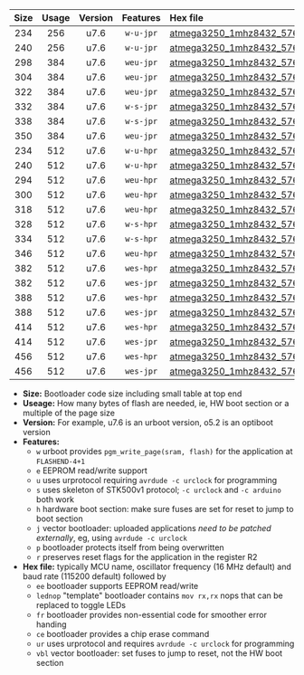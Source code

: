 |Size|Usage|Version|Features|Hex file|
|:-:|:-:|:-:|:-:|:--|
|234|256|u7.6|`w-u-jpr`|[atmega3250_1mhz8432_57600bps_ur_vbl.hex](https://raw.githubusercontent.com/stefanrueger/urboot/main/bootloaders/atmega3250/fcpu_1mhz8432/57600_bps/atmega3250_1mhz8432_57600bps_ur_vbl.hex)|
|240|256|u7.6|`w-u-jpr`|[atmega3250_1mhz8432_57600bps_lednop_ur_vbl.hex](https://raw.githubusercontent.com/stefanrueger/urboot/main/bootloaders/atmega3250/fcpu_1mhz8432/57600_bps/atmega3250_1mhz8432_57600bps_lednop_ur_vbl.hex)|
|298|384|u7.6|`weu-jpr`|[atmega3250_1mhz8432_57600bps_ee_ur_vbl.hex](https://raw.githubusercontent.com/stefanrueger/urboot/main/bootloaders/atmega3250/fcpu_1mhz8432/57600_bps/atmega3250_1mhz8432_57600bps_ee_ur_vbl.hex)|
|304|384|u7.6|`weu-jpr`|[atmega3250_1mhz8432_57600bps_ee_lednop_ur_vbl.hex](https://raw.githubusercontent.com/stefanrueger/urboot/main/bootloaders/atmega3250/fcpu_1mhz8432/57600_bps/atmega3250_1mhz8432_57600bps_ee_lednop_ur_vbl.hex)|
|322|384|u7.6|`weu-jpr`|[atmega3250_1mhz8432_57600bps_ee_lednop_fr_ur_vbl.hex](https://raw.githubusercontent.com/stefanrueger/urboot/main/bootloaders/atmega3250/fcpu_1mhz8432/57600_bps/atmega3250_1mhz8432_57600bps_ee_lednop_fr_ur_vbl.hex)|
|332|384|u7.6|`w-s-jpr`|[atmega3250_1mhz8432_57600bps_vbl.hex](https://raw.githubusercontent.com/stefanrueger/urboot/main/bootloaders/atmega3250/fcpu_1mhz8432/57600_bps/atmega3250_1mhz8432_57600bps_vbl.hex)|
|338|384|u7.6|`w-s-jpr`|[atmega3250_1mhz8432_57600bps_lednop_vbl.hex](https://raw.githubusercontent.com/stefanrueger/urboot/main/bootloaders/atmega3250/fcpu_1mhz8432/57600_bps/atmega3250_1mhz8432_57600bps_lednop_vbl.hex)|
|350|384|u7.6|`weu-jpr`|[atmega3250_1mhz8432_57600bps_ee_lednop_fr_ce_ur_vbl.hex](https://raw.githubusercontent.com/stefanrueger/urboot/main/bootloaders/atmega3250/fcpu_1mhz8432/57600_bps/atmega3250_1mhz8432_57600bps_ee_lednop_fr_ce_ur_vbl.hex)|
|234|512|u7.6|`w-u-hpr`|[atmega3250_1mhz8432_57600bps_ur.hex](https://raw.githubusercontent.com/stefanrueger/urboot/main/bootloaders/atmega3250/fcpu_1mhz8432/57600_bps/atmega3250_1mhz8432_57600bps_ur.hex)|
|240|512|u7.6|`w-u-hpr`|[atmega3250_1mhz8432_57600bps_lednop_ur.hex](https://raw.githubusercontent.com/stefanrueger/urboot/main/bootloaders/atmega3250/fcpu_1mhz8432/57600_bps/atmega3250_1mhz8432_57600bps_lednop_ur.hex)|
|294|512|u7.6|`weu-hpr`|[atmega3250_1mhz8432_57600bps_ee_ur.hex](https://raw.githubusercontent.com/stefanrueger/urboot/main/bootloaders/atmega3250/fcpu_1mhz8432/57600_bps/atmega3250_1mhz8432_57600bps_ee_ur.hex)|
|300|512|u7.6|`weu-hpr`|[atmega3250_1mhz8432_57600bps_ee_lednop_ur.hex](https://raw.githubusercontent.com/stefanrueger/urboot/main/bootloaders/atmega3250/fcpu_1mhz8432/57600_bps/atmega3250_1mhz8432_57600bps_ee_lednop_ur.hex)|
|318|512|u7.6|`weu-hpr`|[atmega3250_1mhz8432_57600bps_ee_lednop_fr_ur.hex](https://raw.githubusercontent.com/stefanrueger/urboot/main/bootloaders/atmega3250/fcpu_1mhz8432/57600_bps/atmega3250_1mhz8432_57600bps_ee_lednop_fr_ur.hex)|
|328|512|u7.6|`w-s-hpr`|[atmega3250_1mhz8432_57600bps.hex](https://raw.githubusercontent.com/stefanrueger/urboot/main/bootloaders/atmega3250/fcpu_1mhz8432/57600_bps/atmega3250_1mhz8432_57600bps.hex)|
|334|512|u7.6|`w-s-hpr`|[atmega3250_1mhz8432_57600bps_lednop.hex](https://raw.githubusercontent.com/stefanrueger/urboot/main/bootloaders/atmega3250/fcpu_1mhz8432/57600_bps/atmega3250_1mhz8432_57600bps_lednop.hex)|
|346|512|u7.6|`weu-hpr`|[atmega3250_1mhz8432_57600bps_ee_lednop_fr_ce_ur.hex](https://raw.githubusercontent.com/stefanrueger/urboot/main/bootloaders/atmega3250/fcpu_1mhz8432/57600_bps/atmega3250_1mhz8432_57600bps_ee_lednop_fr_ce_ur.hex)|
|382|512|u7.6|`wes-hpr`|[atmega3250_1mhz8432_57600bps_ee.hex](https://raw.githubusercontent.com/stefanrueger/urboot/main/bootloaders/atmega3250/fcpu_1mhz8432/57600_bps/atmega3250_1mhz8432_57600bps_ee.hex)|
|382|512|u7.6|`wes-jpr`|[atmega3250_1mhz8432_57600bps_ee_vbl.hex](https://raw.githubusercontent.com/stefanrueger/urboot/main/bootloaders/atmega3250/fcpu_1mhz8432/57600_bps/atmega3250_1mhz8432_57600bps_ee_vbl.hex)|
|388|512|u7.6|`wes-hpr`|[atmega3250_1mhz8432_57600bps_ee_lednop.hex](https://raw.githubusercontent.com/stefanrueger/urboot/main/bootloaders/atmega3250/fcpu_1mhz8432/57600_bps/atmega3250_1mhz8432_57600bps_ee_lednop.hex)|
|388|512|u7.6|`wes-jpr`|[atmega3250_1mhz8432_57600bps_ee_lednop_vbl.hex](https://raw.githubusercontent.com/stefanrueger/urboot/main/bootloaders/atmega3250/fcpu_1mhz8432/57600_bps/atmega3250_1mhz8432_57600bps_ee_lednop_vbl.hex)|
|414|512|u7.6|`wes-hpr`|[atmega3250_1mhz8432_57600bps_ee_lednop_fr.hex](https://raw.githubusercontent.com/stefanrueger/urboot/main/bootloaders/atmega3250/fcpu_1mhz8432/57600_bps/atmega3250_1mhz8432_57600bps_ee_lednop_fr.hex)|
|414|512|u7.6|`wes-jpr`|[atmega3250_1mhz8432_57600bps_ee_lednop_fr_vbl.hex](https://raw.githubusercontent.com/stefanrueger/urboot/main/bootloaders/atmega3250/fcpu_1mhz8432/57600_bps/atmega3250_1mhz8432_57600bps_ee_lednop_fr_vbl.hex)|
|456|512|u7.6|`wes-hpr`|[atmega3250_1mhz8432_57600bps_ee_lednop_fr_ce.hex](https://raw.githubusercontent.com/stefanrueger/urboot/main/bootloaders/atmega3250/fcpu_1mhz8432/57600_bps/atmega3250_1mhz8432_57600bps_ee_lednop_fr_ce.hex)|
|456|512|u7.6|`wes-jpr`|[atmega3250_1mhz8432_57600bps_ee_lednop_fr_ce_vbl.hex](https://raw.githubusercontent.com/stefanrueger/urboot/main/bootloaders/atmega3250/fcpu_1mhz8432/57600_bps/atmega3250_1mhz8432_57600bps_ee_lednop_fr_ce_vbl.hex)|

- **Size:** Bootloader code size including small table at top end
- **Useage:** How many bytes of flash are needed, ie, HW boot section or a multiple of the page size
- **Version:** For example, u7.6 is an urboot version, o5.2 is an optiboot version
- **Features:**
  + `w` urboot provides `pgm_write_page(sram, flash)` for the application at `FLASHEND-4+1`
  + `e` EEPROM read/write support
  + `u` uses urprotocol requiring `avrdude -c urclock` for programming
  + `s` uses skeleton of STK500v1 protocol; `-c urclock` and `-c arduino` both work
  + `h` hardware boot section: make sure fuses are set for reset to jump to boot section
  + `j` vector bootloader: uploaded applications *need to be patched externally*, eg, using `avrdude -c urclock`
  + `p` bootloader protects itself from being overwritten
  + `r` preserves reset flags for the application in the register R2
- **Hex file:** typically MCU name, oscillator frequency (16 MHz default) and baud rate (115200 default) followed by
  + `ee` bootloader supports EEPROM read/write
  + `lednop` "template" bootloader contains `mov rx,rx` nops that can be replaced to toggle LEDs
  + `fr` bootloader provides non-essential code for smoother error handing
  + `ce` bootloader provides a chip erase command
  + `ur` uses urprotocol and requires `avrdude -c urclock` for programming
  + `vbl` vector bootloader: set fuses to jump to reset, not the HW boot section
